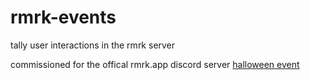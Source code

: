 # rmrk-events

tally user interactions in the rmrk server

commissioned for the offical rmrk.app discord server [halloween event](https://app.subsocial.network/@rmrkapp/win-rmrk-2-0-nf-ts-in-the-rmrk-halloween-extravaganza-21025)
